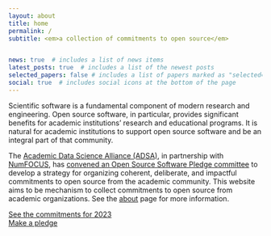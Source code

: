 ```yaml
---
layout: about
title: home
permalink: /
subtitle: <em>a collection of commitments to open source</em>


news: true  # includes a list of news items
latest_posts: true  # includes a list of the newest posts
selected_papers: false # includes a list of papers marked as "selected={true}"
social: true  # includes social icons at the bottom of the page
---
```


Scientific software is a fundamental component of modern research and engineering. Open source software, in particular, provides significant benefits for academic institutions’ research and educational programs. It is natural for academic institutions to support open source software and be an integral part of that community. 


The [Academic Data Science Alliance (ADSA)](https://academicdatascience.org), in partnership with [NumFOCUS](https://numfocus.org), has [convened an Open Source Software Pledge committee](/blog/2023/announcement_1/) to develop a strategy for organizing coherent, deliberate, and impactful commitments to open source from the academic community. This website aims to be mechanism to collect commitments to open source from academic organizations.  See the [about](/blog/) page for more information.



<div class="container">
  <div class="row">
     <div class="col-6 ">
       <a class="btn btn-primary" href="/registry" role="button">See the commitments for 2023</a>
    </div>
     <div class="col-6 ">
       <a class="btn btn-primary" href="/pledge" role="button">Make a pledge</a>
    </div>
  </div>
</div>

<br />
